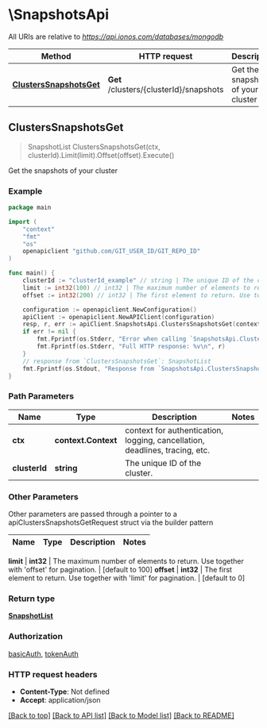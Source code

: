 # \SnapshotsApi

All URIs are relative to *https://api.ionos.com/databases/mongodb*

Method | HTTP request | Description
------------- | ------------- | -------------
[**ClustersSnapshotsGet**](SnapshotsApi.md#ClustersSnapshotsGet) | **Get** /clusters/{clusterId}/snapshots | Get the snapshots of your cluster



## ClustersSnapshotsGet

> SnapshotList ClustersSnapshotsGet(ctx, clusterId).Limit(limit).Offset(offset).Execute()

Get the snapshots of your cluster



### Example

```go
package main

import (
    "context"
    "fmt"
    "os"
    openapiclient "github.com/GIT_USER_ID/GIT_REPO_ID"
)

func main() {
    clusterId := "clusterId_example" // string | The unique ID of the cluster.
    limit := int32(100) // int32 | The maximum number of elements to return. Use together with 'offset' for pagination. (optional) (default to 100)
    offset := int32(200) // int32 | The first element to return. Use together with 'limit' for pagination. (optional) (default to 0)

    configuration := openapiclient.NewConfiguration()
    apiClient := openapiclient.NewAPIClient(configuration)
    resp, r, err := apiClient.SnapshotsApi.ClustersSnapshotsGet(context.Background(), clusterId).Limit(limit).Offset(offset).Execute()
    if err != nil {
        fmt.Fprintf(os.Stderr, "Error when calling `SnapshotsApi.ClustersSnapshotsGet``: %v\n", err)
        fmt.Fprintf(os.Stderr, "Full HTTP response: %v\n", r)
    }
    // response from `ClustersSnapshotsGet`: SnapshotList
    fmt.Fprintf(os.Stdout, "Response from `SnapshotsApi.ClustersSnapshotsGet`: %v\n", resp)
}
```

### Path Parameters


Name | Type | Description  | Notes
------------- | ------------- | ------------- | -------------
**ctx** | **context.Context** | context for authentication, logging, cancellation, deadlines, tracing, etc.
**clusterId** | **string** | The unique ID of the cluster. | 

### Other Parameters

Other parameters are passed through a pointer to a apiClustersSnapshotsGetRequest struct via the builder pattern


Name | Type | Description  | Notes
------------- | ------------- | ------------- | -------------

 **limit** | **int32** | The maximum number of elements to return. Use together with &#39;offset&#39; for pagination. | [default to 100]
 **offset** | **int32** | The first element to return. Use together with &#39;limit&#39; for pagination. | [default to 0]

### Return type

[**SnapshotList**](SnapshotList.md)

### Authorization

[basicAuth](../README.md#basicAuth), [tokenAuth](../README.md#tokenAuth)

### HTTP request headers

- **Content-Type**: Not defined
- **Accept**: application/json

[[Back to top]](#) [[Back to API list]](../README.md#documentation-for-api-endpoints)
[[Back to Model list]](../README.md#documentation-for-models)
[[Back to README]](../README.md)

